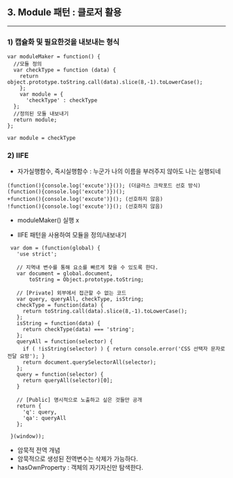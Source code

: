## 3. Module 패턴 : 클로저 활용
---


### 1) 캡슐화 및 필요한것을 내보내는 형식

```
var moduleMaker = function() {
  //모듈 정의
  var checkType = function (data) {
    return object.prototype.toString.call(data).slice(8,-1).toLowerCase();
    };
    var module = {
      'checkType' : checkType
  };
  //정의된 모듈 내보내기
  return module;
};

var module = checkType
```

### 2) IIFE
- 자가실행함수, 즉시실행함수 : 누군가 나의 이름을 부러주지 않아도 나는 실행되네

```
(function(){console.log('excute')}()); (더글라스 크락포드 선호 방식)
(function(){console.log('excute')})();
+function(){console.log('excute')}(); (선호하지 않음)
!function(){console.log('excute')}(); (선호하지 않음)

```
- moduleMaker() 실행 x

- IIFE 패턴을 사용하여 모듈을 정의/내보내기

```
 var dom = (function(global) {
   'use strict';

   // 지역내 변수를 통해 요소를 빠르게 찾을 수 있도록 한다.
   var document = global.document,
       toString = Object.prototype.toString;

   // [Private] 외부에서 접근할 수 없는 코드
   var query, queryAll, checkType, isString;
   checkType = function(data) {
     return toString.call(data).slice(8,-1).toLowerCase();
   };
   isString = function(data) {
     return checkType(data) === 'string';
   };
   queryAll = function(selector) {
     if ( !isString(selector) ) { return console.error('CSS 선택자 문자로 전달 요망'); }
     return document.querySelectorAll(selector);
   };
   query = function(selector) {
     return queryAll(selector)[0];
   }

   // [Public] 명시적으로 노출하고 싶은 것들만 공개
   return {
     'q': query,
     'qa': queryAll
   };

 }(window));

```

- 암묵적 전역 개념
- 암묵적으로 생성된 전역변수는 삭제가 가능하다.
- hasOwnProperty : 객체의 자기자신만 탐색한다.
